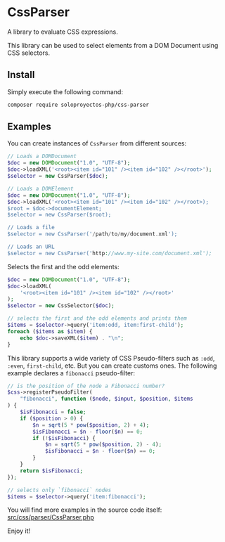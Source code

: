 # CssParser

A library to evaluate CSS expressions.

This library can be used to select elements from a DOM Document using CSS selectors.

## Install

Simply execute the following command:
```bash
composer require soloproyectos-php/css-parser
```

## Examples

You can create instances of `CssParser` from different sources:
```php
// Loads a DOMDocument
$doc = new DOMDocument("1.0", "UTF-8");
$doc->loadXML('<root><item id="101" /><item id="102" /></root>');
$selector = new CssParser($doc);

// Loads a DOMElement
$doc = new DOMDocument("1.0", "UTF-8");
$doc->loadXML('<root><item id="101" /><item id="102" /></root>);
$root = $doc->documentElement;
$selector = new CssParser($root);

// Loads a file
$selector = new CssParser('/path/to/my/document.xml');

// Loads an URL
$selector = new CssParser('http://www.my-site.com/document.xml');
```

Selects the first and the odd elements:
```php
$doc = new DOMDocument("1.0", "UTF-8");
$doc->loadXML(
    '<root><item id="101" /><item id="102" /></root>'
);
$selector = new CssSelector($doc);

// selects the first and the odd elements and prints them
$items = $selector->query('item:odd, item:first-child');
foreach ($items as $item) {
    echo $doc->saveXML($item) . "\n";
}
```

This library supports a wide variety of CSS Pseudo-filters such as `:odd`, `:even`, `first-child`, etc. But you can create customs ones. The following example declares a `fibonacci` pseudo-filter:
```php
// is the position of the node a Fibonacci number?
$css->registerPseudoFilter(
    "fibonacci", function ($node, $input, $position, $items
) {
    $isFibonacci = false;
    if ($position > 0) {
        $n = sqrt(5 * pow($position, 2) + 4);
        $isFibonacci = $n - floor($n) == 0;
        if (!$isFibonacci) {
            $n = sqrt(5 * pow($position, 2) - 4);
            $isFibonacci = $n - floor($n) == 0;
        }
    }
    return $isFibonacci;
});

// selects only `fibonacci` nodes
$items = $selector->query('item:fibonacci');
```

You will find more examples in the source code itself:  
[src/css/parser/CssParser.php](https://github.com/soloproyectos-php/css-parser/blob/master/src/css/parser/CssParser.php)

Enjoy it!

